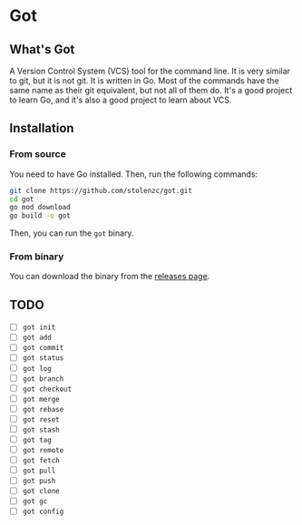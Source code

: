 # Got

## What's Got

A Version Control System (VCS) tool for the command line. It is very similar to git, but it is not git. It is written in Go. Most of the commands have the same name as their git equivalent, but not all of them do. It's a good project to learn Go, and it's also a good project to learn about VCS.

## Installation

### From source

You need to have Go installed. Then, run the following commands:

```bash
git clone https://github.com/stolenzc/got.git
cd got
go mod download
go build -o got
```

Then, you can run the `got` binary.

### From binary

You can download the binary from the [releases page](https://github.com/stolenzc/got/releases).

## TODO

- [ ] `got init`
- [ ] `got add`
- [ ] `got commit`
- [ ] `got status`
- [ ] `got log`
- [ ] `got branch`
- [ ] `got checkout`
- [ ] `got merge`
- [ ] `got rebase`
- [ ] `got reset`
- [ ] `got stash`
- [ ] `got tag`
- [ ] `got remote`
- [ ] `got fetch`
- [ ] `got pull`
- [ ] `got push`
- [ ] `got clone`
- [ ] `got gc`
- [ ] `got config`
